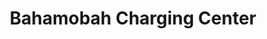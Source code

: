 ---
title: "Bahamobah Charging Center"
url: /zwedru/bahamobah-charging-center/
shop: electronics
---